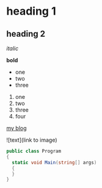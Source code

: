 # heading 1

## heading 2

*italic*

**bold**

* one
* two
* three

1. one
2. two
2. three
3. four

[my blog](https://csharp.christiannagel.com)

![text](link to image)

```csharp
public class Program
{
  static void Main(string[] args)
  {
  }
}
```